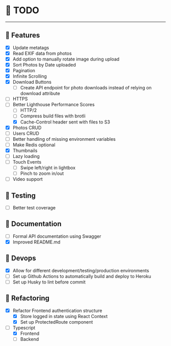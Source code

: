 # 📝 TODO

---

## 🚀 Features
- [x] Update metatags
- [x] Read EXIF data from photos
- [x] Add option to manually rotate image during upload
- [x] Sort Photos by Date uploaded
- [x] Pagination
- [x] Infinite Scrolling
- [x] Download Buttons
   - [ ] Create API endpoint for photo downloads instead of relying on download attribute
- [ ] HTTPS
- [ ] Better Lighthouse Performance Scores
  - [ ] HTTP/2
  - [ ] Compress build files with brotli
  - [x] Cache-Control header sent with files to S3
- [x] Photos CRUD
- [ ] Users CRUD
- [ ] Better handling of missing environment variables
- [ ] Make Redis optional
- [x] Thumbnails
- [ ] Lazy loading
- [ ] Touch Events
   - [ ] Swipe left/right in lightbox
   - [ ] Pinch to zoom in/out
- [ ] Video support
## 🧪 Testing
- [ ] Better test coverage
## 📄 Documentation
- [ ] Formal API documentation using Swagger
- [x] Improved README.md
## 🔧 Devops
- [x] Allow for different development/testing/production environments
- [ ] Set up Github Actions to automatically build and deploy to Heroku
- [ ] Set up Husky to lint before commit
## 💪 Refactoring
- [x] Refactor Frontend authentication structure
  - [x] Store logged in state using React Context
  - [x] Set up ProtectedRoute component
- [ ] Typescript
  - [x] Frontend
  - [ ] Backend
